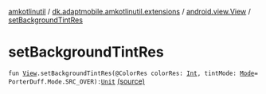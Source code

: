[amkotlinutil](../../index.md) / [dk.adaptmobile.amkotlinutil.extensions](../index.md) / [android.view.View](index.md) / [setBackgroundTintRes](./set-background-tint-res.md)

# setBackgroundTintRes

`fun `[`View`](https://developer.android.com/reference/android/view/View.html)`.setBackgroundTintRes(@ColorRes colorRes: `[`Int`](https://kotlinlang.org/api/latest/jvm/stdlib/kotlin/-int/index.html)`, tintMode: `[`Mode`](https://developer.android.com/reference/android/graphics/PorterDuff/Mode.html)` = PorterDuff.Mode.SRC_OVER): `[`Unit`](https://kotlinlang.org/api/latest/jvm/stdlib/kotlin/-unit/index.html) [(source)](https://github.com/adaptmobile-organization/amkotlinutil/tree/master/amkotlinutil/src/main/java/dk/adaptmobile/amkotlinutil/extensions/ViewExtensions.kt#L239)